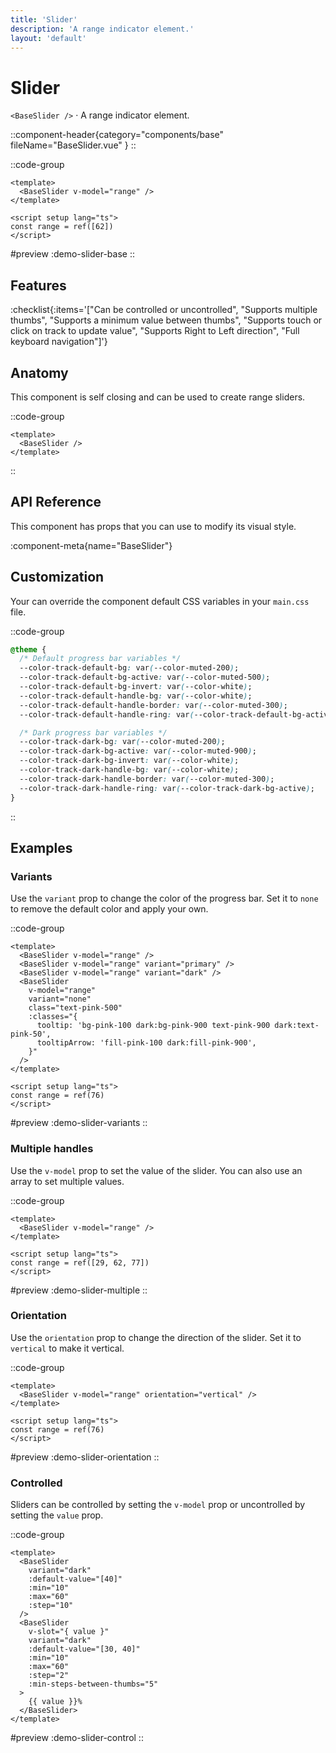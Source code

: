 ```yaml
---
title: 'Slider'
description: 'A range indicator element.'
layout: 'default'
---
```


# Slider

`<BaseSlider />` · A range indicator element.

::component-header{category="components/base" fileName="BaseSlider.vue" }
::

::code-group

```vue [DemoSliderBase.vue]
<template>
  <BaseSlider v-model="range" />
</template>

<script setup lang="ts">
const range = ref([62])
</script>
```

#preview
:demo-slider-base
::

## Features

:checklist{:items='["Can be controlled or uncontrolled", "Supports multiple thumbs", "Supports a minimum value between thumbs", "Supports touch or click on track to update value", "Supports Right to Left direction", "Full keyboard navigation"]'}

## Anatomy
This component is self closing and can be used to create range sliders.

::code-group

```vue [BaseSlider]
<template>
  <BaseSlider />
</template>
```

::

## API Reference

This component has props that you can use to modify its visual style.

:component-meta{name="BaseSlider"}

## Customization

Your can override the component default CSS variables in your `main.css` file.

::code-group

```css [main.css]
@theme {
  /* Default progress bar variables */
  --color-track-default-bg: var(--color-muted-200);
  --color-track-default-bg-active: var(--color-muted-500);
  --color-track-default-bg-invert: var(--color-white);
  --color-track-default-handle-bg: var(--color-white);
  --color-track-default-handle-border: var(--color-muted-300);
  --color-track-default-handle-ring: var(--color-track-default-bg-active);

  /* Dark progress bar variables */
  --color-track-dark-bg: var(--color-muted-200);
  --color-track-dark-bg-active: var(--color-muted-900);
  --color-track-dark-bg-invert: var(--color-white);
  --color-track-dark-handle-bg: var(--color-white);
  --color-track-dark-handle-border: var(--color-muted-300);
  --color-track-dark-handle-ring: var(--color-track-dark-bg-active);
}
```

::

## Examples

### Variants

Use the `variant` prop to change the color of the progress bar. Set it to `none` to remove the default color and apply your own.

::code-group

```vue [DemoSliderVariants.vue]
<template>
  <BaseSlider v-model="range" />
  <BaseSlider v-model="range" variant="primary" />
  <BaseSlider v-model="range" variant="dark" />
  <BaseSlider
    v-model="range"
    variant="none"
    class="text-pink-500"
    :classes="{
      tooltip: 'bg-pink-100 dark:bg-pink-900 text-pink-900 dark:text-pink-50',
      tooltipArrow: 'fill-pink-100 dark:fill-pink-900',
    }"
  />
</template>

<script setup lang="ts">
const range = ref(76)
</script>
```

#preview
:demo-slider-variants
::

### Multiple handles

Use the `v-model` prop to set the value of the slider. You can also use an array to set multiple values.

::code-group

```vue [DemoSliderOrientation.vue]
<template>
  <BaseSlider v-model="range" />
</template>

<script setup lang="ts">
const range = ref([29, 62, 77])
</script>
```

#preview
:demo-slider-multiple
::

### Orientation

Use the `orientation` prop to change the direction of the slider. Set it to `vertical` to make it vertical.

::code-group

```vue [DemoSliderOrientation.vue]
<template>
  <BaseSlider v-model="range" orientation="vertical" />
</template>

<script setup lang="ts">
const range = ref(76)
</script>
```

#preview
:demo-slider-orientation
::

### Controlled

Sliders can be controlled by setting the `v-model` prop or uncontrolled by setting the `value` prop.

::code-group

```vue [DemoSliderControl.vue]
<template>
  <BaseSlider
    variant="dark"
    :default-value="[40]"
    :min="10"
    :max="60"
    :step="10"
  />
  <BaseSlider
    v-slot="{ value }"
    variant="dark"
    :default-value="[30, 40]"
    :min="10"
    :max="60"
    :step="2"
    :min-steps-between-thumbs="5"
  >
    {{ value }}%
  </BaseSlider>
</template>
```

#preview
:demo-slider-control
::
